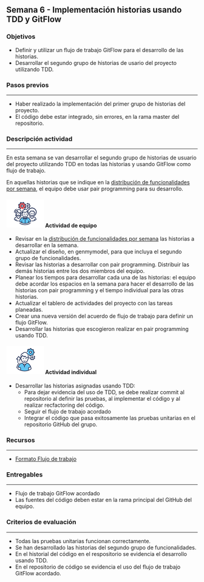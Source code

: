 ## Semana 6  - Implementación historias usando TDD y GitFlow

### Objetivos

* Definir y utilizar un flujo de trabajo GitFlow para el desarrollo de las historias.
* Desarrollar el segundo grupo de historias de usario del proyecto utilizando TDD.

### Pasos previos
---

* Haber realizado la implementación del primer grupo de historias del proyecto. 
* El código debe estar integrado, sin errores, en la rama master del repositorio.

### Descripción actividad
---

En esta semana se van desarrollar el segundo grupo de historias de usuario del proyecto utilizando TDD en todas las historias y usando GitFlow como flujo de trabajo. 

En aquellas historias que se indique en la [distribución de funcionalidades por semana](./../semana5/MT1PEA-PlanDesarrolloHistorias202414.md), el equipo debe usar pair programming para su desarrollo.

#### ![](./../../assets/images/grupo.png) Actividad de equipo
* Revisar en la [distribución de funcionalidades por semana](./../semana5/MT1PEA-PlanDesarrolloHistorias202411.md) las historias a desarrollar en la semana.
* Actualizar el diseño, en genmymodel, para que incluya el segundo grupo de funcionalidades. 
* Revisar las historias a desarrollar con pair programming. Distribuir las demás historias entre los dos miembros del equipo.
* Planear los tiempos para desarrollar cada una de las historias: el equipo debe acordar los espacios en la semana para hacer el desarrollo de las historias con pair programming y el tiempo individual para las otras historias. 
* Actualizar el tablero de actividades del proyecto con las tareas planeadas.
* Crear una nueva versión del acuerdo de flujo de trabajo para definir un flujo GitFlow.
* Desarrollar las historias que escogieron realizar en pair programming usando TDD.

#### ![](./../../assets/images/individuo.png) Actividad individual

* Desarrollar las historias asignadas usando TDD:
    * Para dejar evidencia del uso de TDD, se debe realizar commit al repositorio al definir las pruebas, al implementar el código y al realizar recfactoring del código. 
    * Seguir el flujo de trabajo acordado
    * Integrar el código que pasa exitosamente las pruebas unitarias en el repositorio GitHub del grupo.


### Recursos

---
* [Formato Flujo de trabajo](./../semana4/MT1PEA-FM-FlujoDeTrabajo.md) 

### Entregables
---

* Flujo de trabajo GitFlow acordado
* Las fuentes del código deben estar en la rama principal del GitHub del equipo.


### Criterios de evaluación
---
* Todas las pruebas unitarias funcionan correctamente. 
* Se han desarrollado las historias del segundo grupo de funcionalidades.
* En el historial del código en el respositorio se evidencia el desarrollo usando TDD.
* En el repositorio de código se evidencia el uso del flujo de trabajo GitFlow acordado.
